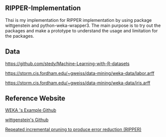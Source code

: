 ## RIPPER-Implementation 
Thsi is my  implementation for RIPPER implementation by using package wittgenstein and python-weka-wrapper3. The main purpose is to try out the packages and make a prototype to understand the usage and limitation for the packages. 

## Data 
https://github.com/stedy/Machine-Learning-with-R-datasets

https://storm.cis.fordham.edu/~gweiss/data-mining/weka-data/labor.arff

https://storm.cis.fordham.edu/~gweiss/data-mining/weka-data/iris.arff

## Reference Website
[WEKA 's Example Github](https://github.com/fracpete/python-weka-wrapper3)

[wittgenstein's Github](https://github.com/imoscovitz/wittgenstein)

[Repeated incremental pruning to produce error reduction (RIPPER)](https://en.wikipedia.org/wiki/Repeated_incremental_pruning_to_produce_error_reduction_(RIPPER))


